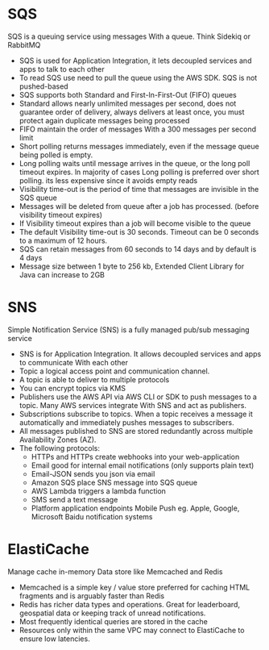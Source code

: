 # SQS
SQS is a queuing service using messages With a queue. Think Sidekiq or RabbitMQ   
- SQS is used for Application Integration, it lets decoupled services and apps to talk to each other   
- To read SQS use need to pull the queue using the AWS SDK. SQS is not pushed-based   
- SQS supports both Standard and First-ln-First-Out (FIFO) queues   
- Standard allows nearly unlimited messages per second, does not guarantee order of delivery, always delivers at least once, you must protect again duplicate messages being processed
- FIFO maintain the order of messages With a 300 messages per second limit   
- Short polling returns messages immediately, even if the message queue being polled is empty.   
- Long polling waits until message arrives in the queue, or the long poll timeout expires. ln majority of cases Long polling is preferred over short polling. its less expensive since it avoids empty reads
- Visibility time-out is the period of time that messages are invisible in the SQS queue   
- Messages will be deleted from queue after a job has processed. (before visibility timeout expires)   
- If Visibility timeout expires than a job will become visible to the queue   
- The default Visibility time-out is 30 seconds. Timeout can be 0 seconds to a maximum of 12 hours.   
- SQS can retain messages from 60 seconds to 14 days and by default is 4 days   
- Message size between 1 byte to 256 kb, Extended Client Library for Java can increase to 2GB

# SNS
Simple Notification Service (SNS) is a fully managed pub/sub messaging service   
- SNS is for Application Integration. It allows decoupled services and apps to communicate With each other   
- Topic a logical access point and communication channel.   
- A topic is able to deliver to multiple protocols   
- You can encrypt topics via KMS   
- Publishers use the AWS API via AWS CLI or SDK to push messages to a topic. Many AWS services integrate With SNS and act as publishers.   
- Subscriptions subscribe to topics. When a topic receives a message it automatically and immediately pushes messages to subscribers.   
- All messages published to SNS are stored redundantly across multiple Availability Zones (AZ). 
- The following protocols:   
	- HTTPs and HTTPs create webhooks into your web-application
	- Email good for internal email notifications (only supports plain text)   
	- Email-JSON sends you json via email   
	- Amazon SQS place SNS message into SQS queue   
	- AWS Lambda triggers a lambda function   
	- SMS send a text message   
	- Platform application endpoints Mobile Push eg. Apple, Google, Microsoft Baidu notification systems
	
	
# ElastiCache
Manage cache in-memory Data store like Memcached and Redis
- Memcached is a simple key / value store preferred for caching HTML fragments and is arguably  faster than Redis   
- Redis has richer data types and operations. Great for leaderboard, geospatial data or keeping track  of unread notifications.   
- Most frequently identical queries are stored in the cache   
- Resources only within the same VPC may connect to ElastiCache to ensure Iow latencies.